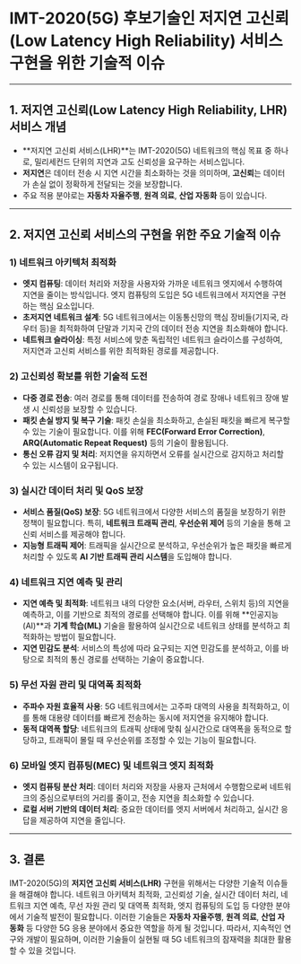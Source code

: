 # IMT-2020(5G) 후보기술인 저지연 고신뢰(Low Latency High Reliability) 서비스 구현을 위한 기술적 이슈

---

## 1. **저지연 고신뢰(Low Latency High Reliability, LHR) 서비스 개념**

- **저지연 고신뢰 서비스(LHR)**는 IMT-2020(5G) 네트워크의 핵심 목표 중 하나로, 밀리세컨드 단위의 지연과 고도 신뢰성을 요구하는 서비스입니다.
- **저지연**은 데이터 전송 시 지연 시간을 최소화하는 것을 의미하며, **고신뢰**는 데이터가 손실 없이 정확하게 전달되는 것을 보장합니다.
- 주요 적용 분야로는 **자동차 자율주행**, **원격 의료**, **산업 자동화** 등이 있습니다.

---

## 2. **저지연 고신뢰 서비스의 구현을 위한 주요 기술적 이슈**

### 1) **네트워크 아키텍처 최적화**

- **엣지 컴퓨팅**: 데이터 처리와 저장을 사용자와 가까운 네트워크 엣지에서 수행하여 지연을 줄이는 방식입니다. 엣지 컴퓨팅의 도입은 5G 네트워크에서 저지연을 구현하는 핵심 요소입니다.
- **초저지연 네트워크 설계**: 5G 네트워크에서는 이동통신망의 핵심 장비들(기지국, 라우터 등)을 최적화하여 단말과 기지국 간의 데이터 전송 지연을 최소화해야 합니다.
- **네트워크 슬라이싱**: 특정 서비스에 맞춘 독립적인 네트워크 슬라이스를 구성하여, 저지연과 고신뢰 서비스를 위한 최적화된 경로를 제공합니다.

### 2) **고신뢰성 확보를 위한 기술적 도전**

- **다중 경로 전송**: 여러 경로를 통해 데이터를 전송하여 경로 장애나 네트워크 장애 발생 시 신뢰성을 보장할 수 있습니다.
- **패킷 손실 방지 및 복구 기술**: 패킷 손실을 최소화하고, 손실된 패킷을 빠르게 복구할 수 있는 기술이 필요합니다. 이를 위해 **FEC(Forward Error Correction)**, **ARQ(Automatic Repeat Request)** 등의 기술이 활용됩니다.
- **통신 오류 감지 및 처리**: 저지연을 유지하면서 오류를 실시간으로 감지하고 처리할 수 있는 시스템이 요구됩니다.

### 3) **실시간 데이터 처리 및 QoS 보장**

- **서비스 품질(QoS) 보장**: 5G 네트워크에서 다양한 서비스의 품질을 보장하기 위한 정책이 필요합니다. 특히, **네트워크 트래픽 관리**, **우선순위 제어** 등의 기술을 통해 고신뢰 서비스를 제공해야 합니다.
- **지능형 트래픽 제어**: 트래픽을 실시간으로 분석하고, 우선순위가 높은 패킷을 빠르게 처리할 수 있도록 **AI 기반 트래픽 관리 시스템**을 도입해야 합니다.

### 4) **네트워크 지연 예측 및 관리**

- **지연 예측 및 최적화**: 네트워크 내의 다양한 요소(서버, 라우터, 스위치 등)의 지연을 예측하고, 이를 기반으로 최적의 경로를 선택해야 합니다. 이를 위해 **인공지능(AI)**과 **기계 학습(ML)** 기술을 활용하여 실시간으로 네트워크 상태를 분석하고 최적화하는 방법이 필요합니다.
- **지연 민감도 분석**: 서비스의 특성에 따라 요구되는 지연 민감도를 분석하고, 이를 바탕으로 최적의 통신 경로를 선택하는 기술이 중요합니다.

### 5) **무선 자원 관리 및 대역폭 최적화**

- **주파수 자원 효율적 사용**: 5G 네트워크에서는 고주파 대역의 사용을 최적화하고, 이를 통해 대용량 데이터를 빠르게 전송하는 동시에 저지연을 유지해야 합니다.
- **동적 대역폭 할당**: 네트워크의 트래픽 상태에 맞춰 실시간으로 대역폭을 동적으로 할당하고, 트래픽이 몰릴 때 우선순위를 조정할 수 있는 기능이 필요합니다.

### 6) **모바일 엣지 컴퓨팅(MEC) 및 네트워크 엣지 최적화**

- **엣지 컴퓨팅 분산 처리**: 데이터 처리와 저장을 사용자 근처에서 수행함으로써 네트워크의 중심으로부터의 거리를 줄이고, 전송 지연을 최소화할 수 있습니다.
- **로컬 서버 기반의 데이터 처리**: 중요한 데이터를 엣지 서버에서 처리하고, 실시간 응답을 제공하여 지연을 줄입니다.

---

## 3. **결론**

IMT-2020(5G)의 **저지연 고신뢰 서비스(LHR)** 구현을 위해서는 다양한 기술적 이슈들을 해결해야 합니다. 네트워크 아키텍처 최적화, 고신뢰성 기술, 실시간 데이터 처리, 네트워크 지연 예측, 무선 자원 관리 및 대역폭 최적화, 엣지 컴퓨팅의 도입 등 다양한 분야에서 기술적 발전이 필요합니다. 이러한 기술들은 **자동차 자율주행**, **원격 의료**, **산업 자동화** 등 다양한 5G 응용 분야에서 중요한 역할을 하게 될 것입니다. 따라서, 지속적인 연구와 개발이 필요하며, 이러한 기술들이 실현될 때 5G 네트워크의 잠재력을 최대한 활용할 수 있을 것입니다.
